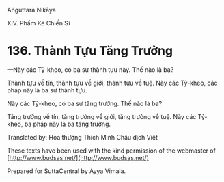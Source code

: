  

Aṅguttara Nikāya

XIV. Phẩm Kẻ Chiến Sĩ

# 136\. Thành Tựu Tăng Trưởng

—Này các Tỷ-kheo, có ba sự thành tựu này. Thế nào là ba?

Thành tựu về tín, thành tựu về giới, thành tựu về tuệ. Này các Tỷ-kheo, các pháp này là ba sự thành tựu.

Này các Tỷ-kheo, có ba sự tăng trưởng. Thế nào là ba?

Tăng trưởng về tín, tăng trưởng về giới, tăng trưởng về tuệ. Này các Tỷ-kheo, ba pháp này là ba tăng trưởng.

Translated by: Hòa thượng Thích Minh Châu dịch Việt

These texts have been used with the kind permission of the webmaster of [http://www.budsas.net/](http://www.budsas.net/)

Prepared for SuttaCentral by Ayya Vimala.